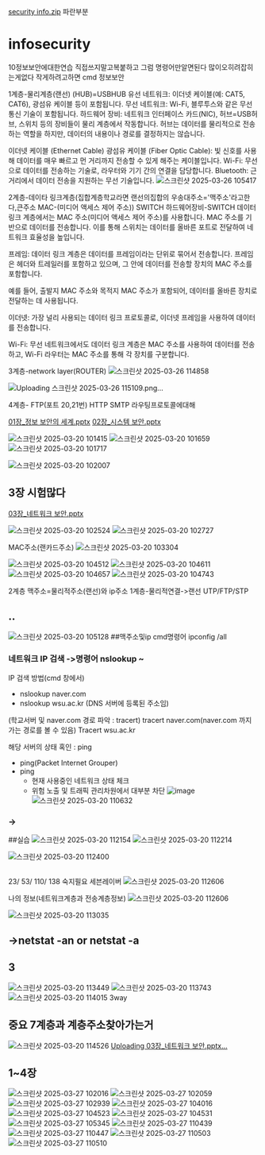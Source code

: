 [security info.zip](https://github.com/user-attachments/files/19477602/security.info.zip)
파란부분
# infosecurity
10정보보안에대한연습
직접쓰지말고복붙하고 그럼 명령어만알면된다
많이오히려잡히는게없다
작게하려고하면
cmd 정보보안 

1계층-물리계층(랜선) (HUB)=USBHUB
유선 네트워크: 이더넷 케이블(예: CAT5, CAT6), 광섬유 케이블 등이 포함됩니다.
무선 네트워크: Wi-Fi, 블루투스와 같은 무선 통신 기술이 포함됩니다.
하드웨어 장비: 네트워크 인터페이스 카드(NIC), 허브=USB허브, 스위치 등의 장비들이 물리 계층에서 작동합니다. 허브는 데이터를 물리적으로 전송하는 역할을 하지만, 데이터의 내용이나 경로를 결정하지는 않습니다.

이더넷 케이블 (Ethernet Cable)
광섬유 케이블 (Fiber Optic Cable): 빛 신호를 사용해 데이터를 매우 빠르고 먼 거리까지 전송할 수 있게 해주는 케이블입니다.
Wi-Fi: 무선으로 데이터를 전송하는 기술로, 라우터와 기기 간의 연결을 담당합니다.
Bluetooth: 근거리에서 데이터 전송을 지원하는 무선 기술입니다.
![스크린샷 2025-03-26 105417](https://github.com/user-attachments/assets/cb26b416-6c77-4922-a371-c76d08867471)

2계층-데이타 링크계층(집합계층학교라면 랜선의집합의 우송대주소='맥주소'라고한다,큰주소 MAC-(미디어 액세스 제어 주소)) SWITCH
하드웨어장비-SWITCH
데이터 링크 계층에서는 MAC 주소(미디어 액세스 제어 주소)를 사용합니다.
MAC 주소를 기반으로 데이터를 전송합니다. 
이를 통해 스위치는 데이터를 올바른 포트로 전달하여 네트워크 효율성을 높입니다.

프레임:
데이터 링크 계층은 데이터를 프레임이라는 단위로 묶어서 전송합니다. 프레임은 헤더와 트레일러를 포함하고 있으며, 그 안에 데이터를 전송할 장치의 MAC 주소를 포함합니다.

예를 들어, 출발지 MAC 주소와 목적지 MAC 주소가 포함되어, 데이터를 올바른 장치로 전달하는 데 사용됩니다.

이더넷: 가장 널리 사용되는 데이터 링크 프로토콜로, 이더넷 프레임을 사용하여 데이터를 전송합니다.

Wi-Fi: 무선 네트워크에서도 데이터 링크 계층은 MAC 주소를 사용하여 데이터를 전송하고, Wi-Fi 라우터는 MAC 주소를 통해 각 장치를 구분합니다.


3계층-network layer(ROUTER)
![스크린샷 2025-03-26 114858](https://github.com/user-attachments/assets/5a458573-a33f-4201-a240-d3a4014105e2)

![Uploading 스크린샷 2025-03-26 115109.png…]()



4계층- FTP(포트 20,21번) HTTP SMTP 라우팅프로토콜에대해


[01장_정보 보안의 세계.pptx](https://github.com/user-attachments/files/19356780/01._.pptx)
[02장_시스템 보안.pptx](https://github.com/user-attachments/files/19356784/02._.pptx)


![스크린샷 2025-03-20 101415](https://github.com/user-attachments/assets/9c9be6fa-0a85-4ca3-a70f-0785600d6f8e)
![스크린샷 2025-03-20 101659](https://github.com/user-attachments/assets/ebb39783-57a4-40e3-a79e-c2b63407db7d)
![스크린샷 2025-03-20 101717](https://github.com/user-attachments/assets/fa04fd36-f23c-4634-adad-924a33e16f08)

![스크린샷 2025-03-20 102007](https://github.com/user-attachments/assets/a7d61c60-d738-49ac-bec3-7cd9739b8b4f)


## 3장 시험많다

[03장_네트워크 보안.pptx](https://github.com/user-attachments/files/19356777/03._.pptx)


![스크린샷 2025-03-20 102524](https://github.com/user-attachments/assets/787afe65-6b2d-41bc-9dc4-82b0e3f37ab3)
![스크린샷 2025-03-20 102727](https://github.com/user-attachments/assets/d456d6a0-fd81-4d11-8e1a-efe5aa6a7bed)

MAC주소(랜카드주소)
![스크린샷 2025-03-20 103304](https://github.com/user-attachments/assets/8553d7b3-5420-4289-a838-019181f939c7)

![스크린샷 2025-03-20 104512](https://github.com/user-attachments/assets/36f6dd5e-8d13-4e99-b864-eb009f6ddf8b)
![스크린샷 2025-03-20 104611](https://github.com/user-attachments/assets/093ab03b-4f4f-4819-8f21-ddea25fefa7b)
![스크린샷 2025-03-20 104657](https://github.com/user-attachments/assets/8046b6c7-b2e6-4fa1-b82d-44031db4f0bd)
![스크린샷 2025-03-20 104743](https://github.com/user-attachments/assets/bb2537af-4e91-4338-bea8-ea1c5586301a)

2계층 맥주소=물리적주소(랜선)와 ip주소
1계층-물리적연결->랜선 UTP/FTP/STP

## ..
![스크린샷 2025-03-20 105128](https://github.com/user-attachments/assets/ab81f17a-cee1-4ecb-a020-6837e7c01ad1)
##맥주소및ip cmd명령어 ipconfig /all

### 네트워크 IP 검색 ->명령어 nslookup ~
IP 검색 방법(cmd 창에서)
 - nslookup naver.com
 - nslookup wsu.ac.kr (DNS 서버에 등록된 주소임)

(학교서버 및 naver.com 경로 파악 : tracert)
tracert naver.com(naver.com 까지 가는 경로를 볼 수 있음)
Tracert wsu.ac.kr

해당 서버의 상태 혹인 : ping
 - ping(Packet Internet Grouper)
 - ping  
    - 현재 사용중인 네트워크 상태 체크
    - 위험 노출 및 트래픽 관리차원에서 대부분 차단 
![image](https://github.com/user-attachments/assets/02d42536-5023-4a87-8d4d-b5834b684dc5)
![스크린샷 2025-03-20 110632](https://github.com/user-attachments/assets/4f44f5c3-ac43-4883-a8ad-b3641219d8c6)
### ->

##실습
![스크린샷 2025-03-20 112154](https://github.com/user-attachments/assets/eeb13d75-a590-413a-8b4a-221cf63105c1)
![스크린샷 2025-03-20 112214](https://github.com/user-attachments/assets/6b338999-9827-4de1-b9db-10028c4a04b8)

![스크린샷 2025-03-20 112400](https://github.com/user-attachments/assets/9d6ec10d-fedc-4d4d-b8bc-557e7da244e6)



##
23/
53/ 
110/
138
숙지필요
세븐레이버
![스크린샷 2025-03-20 112606](https://github.com/user-attachments/assets/fad5a1a8-5460-4ee6-979c-8ab0c0f89091)


나의 정보(네트워크계층과 전송계층정보)
![스크린샷 2025-03-20 112606](https://github.com/user-attachments/assets/0225fd98-4d39-42dd-a141-324e11e9ec6d)

![스크린샷 2025-03-20 113035](https://github.com/user-attachments/assets/c3255cf8-52d7-4c75-9315-d0ee7f1e6fb0)

## ->netstat -an or netstat -a



## 3
![스크린샷 2025-03-20 113449](https://github.com/user-attachments/assets/643acb80-b155-4073-8c18-34f992ee3adc)
![스크린샷 2025-03-20 113743](https://github.com/user-attachments/assets/22db0714-6b40-4c7f-897e-64b93e7a800d)
![스크린샷 2025-03-20 114015](https://github.com/user-attachments/assets/5076665c-7664-4462-ab28-e6574aaef2de)
3way
## 중요 7계층과 계층주소찾아가는거
![스크린샷 2025-03-20 114526](https://github.com/user-attachments/assets/73435ace-817b-434e-9557-160f4b90a971)
[Uploading 03장_네트워크 보안.pptx…]()

## 1~4장
![스크린샷 2025-03-27 102016](https://github.com/user-attachments/assets/376c1a70-d8f1-4859-a3dc-bcae1bafcb21)
![스크린샷 2025-03-27 102059](https://github.com/user-attachments/assets/0427e974-8584-416b-97fe-93dc0c41302f)
![스크린샷 2025-03-27 102939](https://github.com/user-attachments/assets/a14c52f1-13aa-4b95-b52b-10c3bedfc2c7)
![스크린샷 2025-03-27 104016](https://github.com/user-attachments/assets/1c2e49d6-d1b6-4ba5-aef4-c4d12bf45a1b)
![스크린샷 2025-03-27 104523](https://github.com/user-attachments/assets/c5bc8086-9b99-468f-a6ce-58837cdbe6c3)
![스크린샷 2025-03-27 104531](https://github.com/user-attachments/assets/b410df43-41b4-486c-8b56-64e36a849a22)
![스크린샷 2025-03-27 105345](https://github.com/user-attachments/assets/fd053c33-8d6c-4a28-af3c-7fe1cecb0c33)
![스크린샷 2025-03-27 110439](https://github.com/user-attachments/assets/dff78f44-31cf-4563-bfde-c25f541899e9)
![스크린샷 2025-03-27 110447](https://github.com/user-attachments/assets/9f0e6065-6138-4e54-9264-3f049a07c1a4)
![스크린샷 2025-03-27 110503](https://github.com/user-attachments/assets/9688ba00-4647-4112-a268-a44962133927)
![스크린샷 2025-03-27 110510](https://github.com/user-attachments/assets/bf6e53e5-35ea-43ac-8ef2-28c7da44dfcc)
